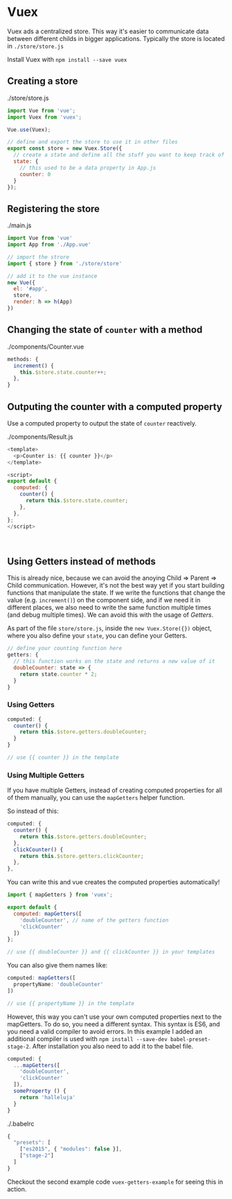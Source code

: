 # Vuex 

Vuex ads a centralized store. This way it's easier to communicate data between different childs in bigger applications. Typically the store is located in `./store/store.js`

Install Vuex with `npm install --save vuex`

## Creating a store

./store/store.js

```js
import Vue from 'vue';
import Vuex from 'vuex';

Vue.use(Vuex);

// define and export the store to use it in other files
export const store = new Vuex.Store({
  // create a state and define all the stuff you want to keep track of
  state: {
    // this used to be a data property in App.js
    counter: 0
  }
});
```

## Registering the store

./main.js

```js
import Vue from 'vue'
import App from './App.vue'

// import the strore
import { store } from './store/store'

// add it to the vue instance 
new Vue({
  el: '#app',
  store,
  render: h => h(App)
})
```

## Changing the state of `counter` with a method

./components/Counter.vue

```js
methods: {
  increment() {
    this.$store.state.counter++;
  },
}
```

## Outputing the counter with a computed property

Use a computed property to output the state of `counter` reactively.

./components/Result.js

```js
<template>
  <p>Counter is: {{ counter }}</p>
</template>

<script>
export default {
  computed: {
    counter() {
      return this.$store.state.counter;
    },
  },
};
</script>
```
 
## Using Getters instead of methods

This is already nice, because we can avoid the anoying Child => Parent => Child communication. However, it's not the best way yet if you start building functions that manipulate the state. If we write the functions that change the value (e.g. `increment()`) on the component side, and if we need it in different places, we also need to write the same function multiple times (and debug multiple times). We can avoid this with the usage of *Getters*.

As part of the file `store/store.js`, inside the `new Vuex.Store({})` object, where you also define your `state`, you can define your Getters.

```js
// define your counting function here
getters: {
  // this function works on the state and returns a new value of it
  doubleCounter: state => {
    return state.counter * 2;
  }
}
```
### Using Getters

```js
computed: {
  counter() {
    return this.$store.getters.doubleCounter;
  }
}

// use {{ counter }} in the template
```

### Using Multiple Getters

If you have multiple Getters, instead of creating computed properties for all of them manually, you can use the `mapGetters` helper function.

So instead of this:

```js
computed: {
  counter() {
    return this.$store.getters.doubleCounter;
  },
  clickCounter() {
    return this.$store.getters.clickCounter;
  },
},
```

You can write this and vue creates the computed properties automatically!

```js
import { mapGetters } from 'vuex';

export default {
  computed: mapGetters([
    'doubleCounter', // name of the getters function
    'clickCounter'
  ])
};

// use {{ doubleCounter }} and {{ clickCounter }} in your templates
```

You can also give them names like:

```js
computed: mapGetters([
  propertyName: 'doubleCounter'
])

// use {{ propertyName }} in the template
```

However, this way you can't use your own computed properties next to the mapGetters. To do so, you need a different syntax. This syntax is ES6, and you need a valid compiler to avoid errors. In this example I added an additional compiler is used with `npm install --save-dev babel-preset-stage-2`. After installation you also need to add it to the babel file.

```js
computed: {
  ...mapGetters([
    'doubleCounter',
    'clickCounter'
  ]),
  someProperty () {
    return 'halleluja'
  }
}
```

./.babelrc

```js
{
  "presets": [
    ["es2015", { "modules": false }],
    ["stage-2"]
  ]
}
```

Checkout the second example code `vuex-getters-example` for seeing this in action.